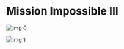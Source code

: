 # Mission Impossible III

![img 0](https://i.imgur.com/h5lzYse.jpg)

![img 1](https://i.imgur.com/Nrhxmk1.jpg)

